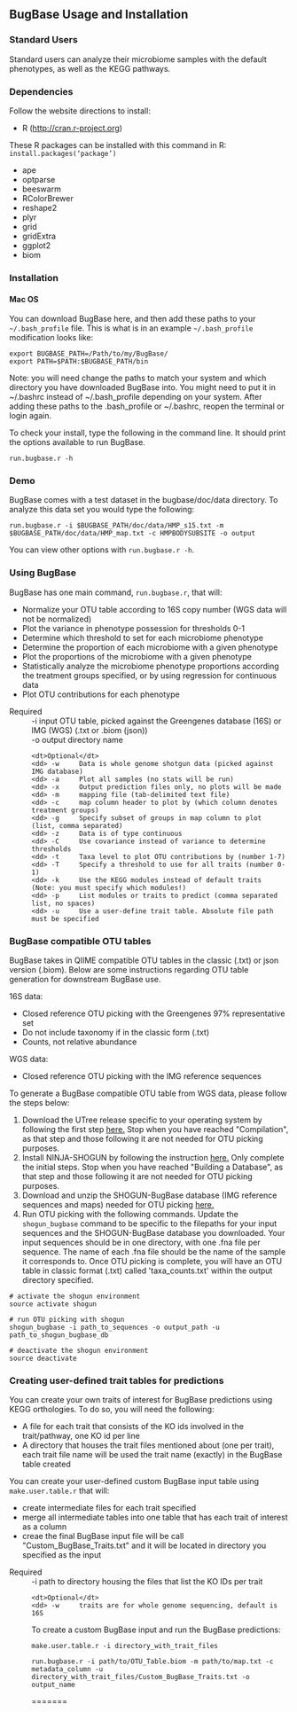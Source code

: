 ## BugBase Usage and Installation

### Standard Users
Standard users can analyze their microbiome samples with the default phenotypes, as well as the KEGG pathways. 

### Dependencies

Follow the website directions to install:
* R (http://cran.r-project.org)

These R packages can be installed with this command in R: `install.packages(‘package’)`
* ape
* optparse
* beeswarm
* RColorBrewer
* reshape2
* plyr
* grid
* gridExtra
* ggplot2
* biom

### Installation
#### Mac OS
You can download BugBase here, and then add these paths to your `~/.bash_profile` file. This is what is in an example `~/.bash_profile` modification looks like:

```
export BUGBASE_PATH=/Path/to/my/BugBase/
export PATH=$PATH:$BUGBASE_PATH/bin
```

Note: you will need change the paths to match your system and which directory you have downloaded BugBase into. You might need to put it in ~/.bashrc instead of ~/.bash_profile depending on your system. After adding these paths to the .bash_profile or ~/.bashrc, reopen the terminal or login again.

To check your install, type the following in the command line.  It should print the options available to run BugBase.

```
run.bugbase.r -h 
```

### Demo
BugBase comes with a test dataset in the bugbase/doc/data directory. To analyze this data set you would type the following:

```
run.bugbase.r -i $BUGBASE_PATH/doc/data/HMP_s15.txt -m $BUGBASE_PATH/doc/data/HMP_map.txt -c HMPBODYSUBSITE -o output
```

You can view other options with `run.bugbase.r -h`.

### Using BugBase 

BugBase has one main command, `run.bugbase.r`, that will:
-	Normalize your OTU table according to 16S copy number (WGS data will not be normalized)
-	Plot the variance in phenotype possession for thresholds 0-1
-	Determine which threshold to set for each microbiome phenotype
-	Determine the proportion of each microbiome with a given phenotype
-	Plot the proportions of the microbiome with a given phenotype
-	Statistically analyze the microbiome phenotype proportions according the treatment groups specified, or by using regression for continuous data
-	Plot OTU contributions for each phenotype


<dl>
	<dt>Required</dt>
	<dd> -i     input OTU table, picked against the Greengenes database (16S) or IMG (WGS) (.txt or .biom (json))
	<dd> -o     output directory name
	
	<dt>Optional</dt>
	<dd> -w	 	Data is whole genome shotgun data (picked against IMG database)
	<dd> -a 	Plot all samples (no stats will be run)
	<dd> -x		Output prediction files only, no plots will be made
	<dd> -m     mapping file (tab-delimited text file)
	<dd> -c     map column header to plot by (which column denotes treatment groups)
	<dd> -g 	Specify subset of groups in map column to plot (list, comma separated)
	<dd> -z 	Data is of type continuous 
	<dd> -C 	Use covariance instead of variance to determine thresholds
	<dd> -t	 	Taxa level to plot OTU contributions by (number 1-7)
	<dd> -T 	Specify a threshold to use for all traits (number 0-1)
	<dd> -k 	Use the KEGG modules instead of default traits (Note: you must specify which modules!)
	<dd> -p 	List modules or traits to predict (comma separated list, no spaces)
	<dd> -u	 	Use a user-define trait table. Absolute file path must be specified

	
</dl>

### BugBase compatible OTU tables

BugBase takes in QIIME compatible OTU tables in the classic (.txt) or json version (.biom).  Below are some instructions regarding OTU table generation for downstream BugBase use.

16S data:
- Closed reference OTU picking with the Greengenes 97% representative set
- Do not include taxonomy if in the classic form (.txt)
- Counts, not relative abundance

WGS data:
- Closed reference OTU picking with the IMG reference sequences

To generate a BugBase compatible OTU table from WGS data, please follow the steps below:

1. Download the UTree release specific to your operating system by following the first step [here.](https://github.com/knights-lab/UTree "UTree") Stop when you have reached "Compilation", as that step and those following it are not needed for OTU picking purposes.
2. Install NINJA-SHOGUN by following the instruction [here.](https://github.com/knights-lab/NINJA-SHOGUN "SHOGUN") Only complete the initial steps.  Stop when you have reached "Building a Database", as that step and those following it are not needed for OTU picking purposes.
3. Download and unzip the SHOGUN-BugBase database (IMG reference sequences and maps) needed for OTU picking [here.](http://z.umn.edu/bugbaseimgshogun "shogun-bugbase-db")
4. Run OTU picking with the following commands.  Update the `shogun_bugbase` command to be specific to the filepaths for your input sequences and the SHOGUN-BugBase database you downloaded.  Your input sequences should be in one directory, with one .fna file per sequence. The name of each .fna file should be the name of the sample it corresponds to. Once OTU picking is complete, you will have an OTU table in classic format (.txt) called 'taxa_counts.txt' within the output directory specified.
```
# activate the shogun environment
source activate shogun      

# run OTU picking with shogun
shogun_bugbase -i path_to_sequences -o output_path -u path_to_shogun_bugbase_db

# deactivate the shogun environment
source deactivate
```

### Creating user-defined trait tables for predictions

You can create your own traits of interest for BugBase predictions using KEGG orthologies.  To do so, you will need the following:

- A file for each trait that consists of the KO ids involved in the trait/pathway, one KO id per line
- A directory that houses the trait files mentioned about (one per trait), each trait file name will be used the trait name (exactly) in the BugBase table created

You can create your user-defined custom BugBase input table using `make.user.table.r` that will:
- create intermediate files for each trait specified
- merge all intermediate tables into one table that has each trait of interest as a column
- creae the final BugBase input file will be call "Custom_BugBase_Traits.txt" and it will be located in directory you specified as the input

<dl>
	<dt>Required</dt>
	<dd> -i     path to directory housing the files that list the KO IDs per trait
	
	<dt>Optional</dt>
	<dd> -w	 	traits are for whole genome sequencing, default is 16S

To create a custom BugBase input and run the BugBase predictions:

```
make.user.table.r -i directory_with_trait_files

run.bugbase.r -i path/to/OTU_Table.biom -m path/to/map.txt -c metadata_column -u directory_with_trait_files/Custom_BugBase_Traits.txt -o output_name

```



=======
